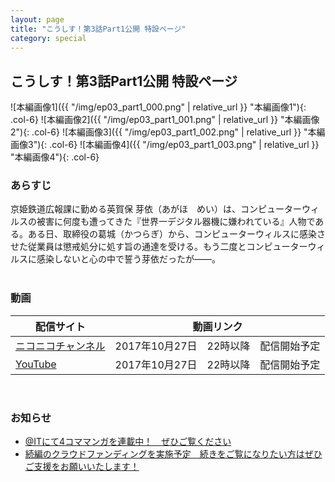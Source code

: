 ```yaml
---
layout: page
title: "こうしす！第3話Part1公開 特設ページ"
category: special
---
```


## こうしす！第3話Part1公開 特設ページ

<div class="row" markdown="1">
 ![本編画像1]({{ "/img/ep03_part1_000.png" | relative_url }} "本編画像1"){: .col-6}
 ![本編画像2]({{ "/img/ep03_part1_001.png" | relative_url }} "本編画像2"){: .col-6}
 ![本編画像3]({{ "/img/ep03_part1_002.png" | relative_url }} "本編画像3"){: .col-6}
 ![本編画像4]({{ "/img/ep03_part1_003.png" | relative_url }} "本編画像4"){: .col-6}
</div>

### あらすじ

京姫鉄道広報課に勤める英賀保 芽依（あがほ　めい）は、コンピューターウィルスの被害に何度も遭ってきた『世界一デジタル器機に嫌われている』人物である。ある日、取締役の葛城（かつらぎ）から、コンピューターウィルスに感染させた従業員は懲戒処分に処す旨の通達を受ける。もう二度とコンピューターウィルスに感染しないと心の中で誓う芽依だったが――。
<br />
<br />

### 動画
<div>
    <table class="table-common">
        <thead>
            <tr>
                <th>配信サイト</th>
                <th>動画リンク</th>
            </tr>
        </thead>
        <tbody>
            <tr>
                <td><a href="http://ch.nicovideo.jp/kosys">ニコニコチャンネル</a></td>
                <td>2017年10月27日　22時以降　配信開始予定</td>
            </tr>
            <tr>
                <td><a href="https://youtube.com/c/OPAPJP">YouTube</a></td>
                <td>2017年10月27日　22時以降　配信開始予定</td>
            </tr>
        </tbody>
    </table>
</div>
<br />

### お知らせ

* [@ITにて4コママンガを連載中！　ぜひご覧ください](http://www.atmarkit.co.jp/ait/series/7144/)
* [続編のクラウドファンディングを実施予定　続きをご覧になりたい方はぜひご支援をお願いいたします！](https://readyfor.jp/projects/kosys-ep03-part2)


